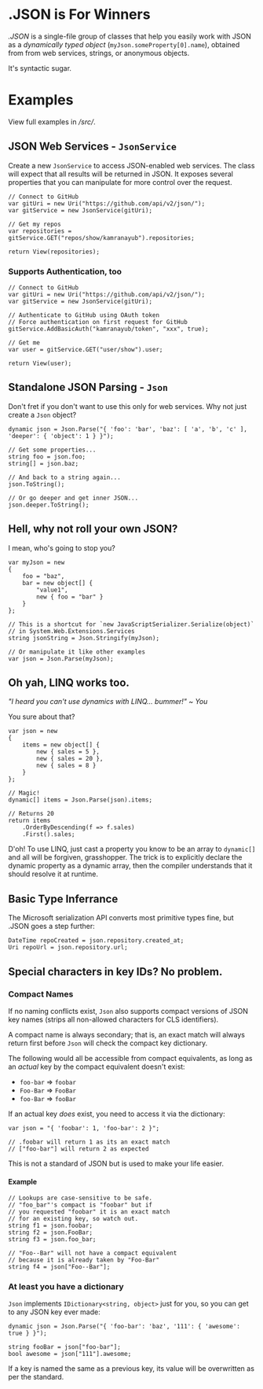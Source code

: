 ﻿.JSON is For Winners
====================

*.JSON* is a single-file group of classes that help you easily work with JSON as a *dynamically typed object* (`myJson.someProperty[0].name`), obtained from from web services, strings, or anonymous objects.

It's syntactic sugar.

# Examples #

View full examples in */src/*.

## JSON Web Services - `JsonService` ##

Create a new `JsonService` to access JSON-enabled web services. The class will expect that all results will be returned in JSON. It exposes several properties that you can manipulate for more control over the request.
	
	// Connect to GitHub
	var gitUri = new Uri("https://github.com/api/v2/json/");
	var gitService = new JsonService(gitUri);

	// Get my repos
	var repositories = gitService.GET("repos/show/kamranayub").repositories;
	
	return View(repositories);

### Supports Authentication, too ###

	// Connect to GitHub
	var gitUri = new Uri("https://github.com/api/v2/json/");
	var gitService = new JsonService(gitUri);

	// Authenticate to GitHub using OAuth token
	// Force authentication on first request for GitHub
	gitService.AddBasicAuth("kamranayub/token", "xxx", true);

	// Get me
	var user = gitService.GET("user/show").user;

	return View(user);

## Standalone JSON Parsing - `Json` ##

Don't fret if you don't want to use this only for web services. Why not just create a `Json` object?

	dynamic json = Json.Parse("{ 'foo': 'bar', 'baz': [ 'a', 'b', 'c' ], 'deeper': { 'object': 1 } }");
	
	// Get some properties...
	string foo = json.foo;
	string[] = json.baz;
	
	// And back to a string again...
	json.ToString();
	
	// Or go deeper and get inner JSON...
	json.deeper.ToString();

## Hell, why not roll your own JSON? ##

I mean, who's going to stop you?

	var myJson = new
	{
		foo = "baz",
		bar = new object[] { 
			"value1", 
			new { foo = "bar" }
		}
	};

	// This is a shortcut for `new JavaScriptSerializer.Serialize(object)`
	// in System.Web.Extensions.Services
	string jsonString = Json.Stringify(myJson);
	
	// Or manipulate it like other examples
	var json = Json.Parse(myJson);

## Oh yah, LINQ works too. ##

*"I heard you can't use dynamics with LINQ... bummer!" ~ You*

You sure about that?

	var json = new
	{
		items = new object[] {
			new { sales = 5 },
			new { sales = 20 },
			new { sales = 8 }
		}
	};
	
	// Magic!
	dynamic[] items = Json.Parse(json).items;
	
	// Returns 20
	return items
		.OrderByDescending(f => f.sales)
		.First().sales;

D'oh! To use LINQ, just cast a property you know to be an array to `dynamic[]` and all will be forgiven, grasshopper. The trick is to explicitly declare the dynamic property as a dynamic array, then the compiler understands that it should resolve it at runtime.

## Basic Type Inferrance ##

The Microsoft serialization API converts most primitive types fine, but .JSON goes a step further:

	DateTime repoCreated = json.repository.created_at;
	Uri repoUrl = json.repository.url;
	
## Special characters in key IDs? No problem. ##

### Compact Names ###

If no naming conflicts exist, `Json` also supports compact versions of JSON key names (strips all non-allowed characters for CLS identifiers).

A compact name is always secondary; that is, an exact match will always return first before `Json` will check the compact key dictionary.

The following would all be accessible from compact equivalents, as long as an _actual_ key by the compact equivalent doesn't exist:

 - `foo-bar` => `foobar`
 - `Foo-Bar` => `FooBar`
 - `foo-Bar` => `fooBar`
	
If an actual key *does* exist, you need to access it via the dictionary:

	var json = "{ 'foobar': 1, 'foo-bar': 2 }";
	
	// .foobar will return 1 as its an exact match
	// ["foo-bar"] will return 2 as expected
 
This is not a standard of JSON but is used to make your life easier.

#### Example ####

	// Lookups are case-sensitive to be safe.
	// "foo_bar"'s compact is "foobar" but if
	// you requested "foobar" it is an exact match
	// for an existing key, so watch out.
	string f1 = json.foobar;
	string f2 = json.FooBar;
	string f3 = json.foo_bar;
	
	// "Foo--Bar" will not have a compact equivalent
	// because it is already taken by "Foo-Bar"
	string f4 = json["Foo--Bar"];
	
### At least you have a dictionary ###

`Json` implements `IDictionary<string, object>` just for you, so you can get to any JSON key ever made:

	dynamic json = Json.Parse("{ 'foo-bar': 'baz', '111': { 'awesome': true } }");

	string fooBar = json["foo-bar"];
	bool awesome = json["111"].awesome;
	
If a key is named the same as a previous key, its value will be overwritten as per the standard.